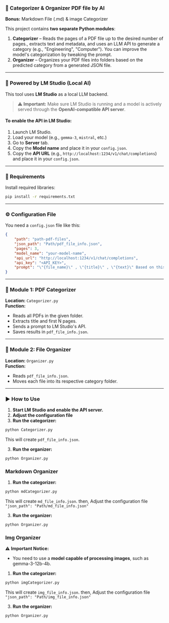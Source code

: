 ### 📂 Categorizer & Organizer PDF file by AI
**Bonus:** Markdown File (.md) & image Categorizer

This project contains **two separate Python modules**:

1. **Categorizer** – Reads the pages of a PDF file up to the desired number of pages., extracts text and metadata, and uses an LLM API to generate a category (e.g., "Engineering", "Computer"). You can improve the model's categorization by tweaking the prompt.
2. **Organizer** – Organizes your PDF files into folders based on the predicted category from a generated JSON file.

---

### 🧠 Powered by LM Studio (Local AI)

This tool uses **LM Studio** as a local LLM backend.

> ⚠️ **Important:** Make sure LM Studio is running and a model is actively served through the **OpenAI-compatible API server**.

#### To enable the API in LM Studio:
1. Launch LM Studio.
2. Load your model (e.g., `gemma-3`, `mistral`, etc.)
3. Go to **Server** tab.
4. Copy the **Model name** and place it in your `config.json`.
5. Copy the **API URL** (e.g., `http://localhost:1234/v1/chat/completions`) and place it in your `config.json`.

---

### 🔧 Requirements

Install required libraries:

```bash
pip install -r requirements.txt
```

---

### ⚙️ Configuration File

You need a `config.json` file like this:

```json
{
    "path": "path-pdf-files",
    "json_path": "Path/pdf_file_info.json",
    "pages": 3,
    "model_name": "your-model-name",
    "api_url": "http://localhost:1234/v1/chat/completions",
    "api_key": "<API_KEY>",
    "prompt": "\"{file_name}\" , \"{title}\" , \"{text}\" Based on this information, determine the category for this document. It should be a single word in English. Example: Engineering, Computer etc."
}
```

---

### 📁 Module 1: PDF Categorizer

**Location:** `Categorizer.py`  
**Function:**  
- Reads all PDFs in the given folder.
- Extracts title and first N pages.
- Sends a prompt to LM Studio's API.
- Saves results in `pdf_file_info.json`.

---

### 📁 Module 2: File Organizer

**Location:** `Organizer.py`  
**Function:**  
- Reads `pdf_file_info.json`.
- Moves each file into its respective category folder.

---

### ▶️ How to Use

1. **Start LM Studio and enable the API server.**
2. **Adjust the configuration file**
3. **Run the categorizer:**

```bash
python Categorizer.py
```

This will create `pdf_file_info.json`.

3. **Run the organizer:**

```bash
python Organizer.py
```
### Markdown Organizer

1. **Run the categorizer:**

```bash
python mdCategorizer.py
```
This will create `md_file_info.json`. then, Adjust the configuration file `"json_path": "Path/md_file_info.json"`

3. **Run the organizer:**

```bash
python Organizer.py
```
### Img Organizer
⚠️ **Important Notice:** 

- You need to use a **model capable of processing images**, such as gemma-3-12b-4b.

1. **Run the categorizer:**

```bash
python imgCategorizer.py
```
This will create `img_file_info.json`. then, Adjust the configuration file `"json_path": "Path/img_file_info.json"`

3. **Run the organizer:**

```bash
python Organizer.py
```
